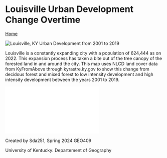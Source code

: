 # Louisville Urban Development Change Overtime 

[Home](https://sdavis2992.github.io/Louisville_Development/)

![Louisville, KY Urban Development from 2001 to 2019](Louisville_Image.jpg)

Louisville is a constantly expanding city with a population of 624,444 as on 2022. This expansion process has taken a bite out of the tree canopy of the forested land in and around the city. This map uses NLCD land cover data from KyFromAbove through kyrastre.ky.gov to show this change from decidous forest and mixed forest to low intensity development and high intensity development between the years 2001 to 2019.  

![Link to georeferenced PDF](Georef_Louisville.pdf)

Created by Sda251, Spring 2024
GEO409

University of Kentucky: Departement of Geography
